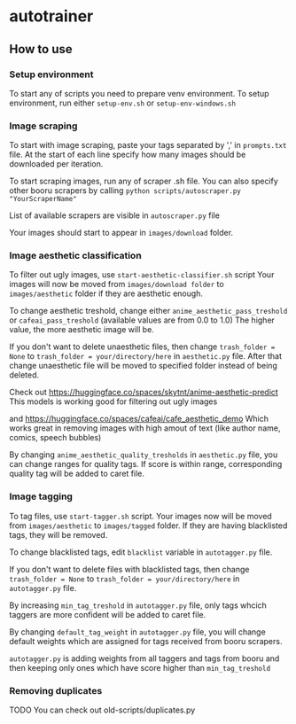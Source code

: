 # autotrainer
## How to use
### Setup environment
To start any of scripts you need to prepare venv environment. To setup environment, run either `setup-env.sh` or `setup-env-windows.sh`

### Image scraping
To start with image scraping, paste your tags separated by ',' in `prompts.txt` file.
At the start of each line specify how many images should be downloaded per iteration.

To start scraping images, run any of scraper .sh file.
You can also specify other booru scrapers by calling
`python scripts/autoscraper.py "YourScraperName"`

List of available scrapers are visible in `autoscraper.py` file

Your images should start to appear in `images/download` folder.

### Image aesthetic classification
To filter out ugly images, use `start-aesthetic-classifier.sh` script
Your images will now be moved from `images/download folder` to `images/aesthetic` folder if they are aesthetic enough.

To change aesthetic treshold, change either `anime_aesthetic_pass_treshold` or `cafeai_pass_treshold` (available values are from 0.0 to 1.0)
The higher value, the more aesthetic image will be.

If you don't want to delete unaesthetic files, then change `trash_folder = None` to `trash_folder = your/directory/here` in `aesthetic.py` file.
After that change unaesthetic file will be moved to specified folder instead of being deleted.

Check out https://huggingface.co/spaces/skytnt/anime-aesthetic-predict
This models is working good for filtering out ugly images

and https://huggingface.co/spaces/cafeai/cafe_aesthetic_demo
Which works great in removing images with high amout of text (like author name, comics, speech bubbles)

By changing `anime_aesthetic_quality_tresholds` in `aesthetic.py` file, you can change ranges for quality tags. If score is within range, corresponding quality tag will be added to caret file.

### Image tagging
To tag files, use `start-tagger.sh` script.
Your images now will be moved from  `images/aesthetic` to `images/tagged` folder.
If they are having blacklisted tags, they will be removed.

To change blacklisted tags, edit `blacklist` variable in `autotagger.py` file.

If you don't want to delete files with blacklisted tags, then change `trash_folder = None` to `trash_folder = your/directory/here` in `autotagger.py` file.

By increasing `min_tag_treshold` in `autotagger.py` file, only tags whcich taggers are more confident will be added to caret file.

By changing `default_tag_weight` in `autotagger.py` file, you will change default weights which are assigned for tags received from booru scrapers.

`autotagger.py` is adding weights from all taggers and tags from booru and then keeping only ones which have score higher than `min_tag_treshold`

### Removing duplicates
TODO
You can check out old-scripts/duplicates.py 

